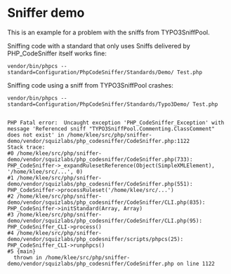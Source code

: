 # Sniffer demo


This is an example for a problem with the sniffs from TYPO3SniffPool.

Sniffing code with a standard that only uses Sniffs delivered by PHP_CodeSniffer itself works fine:

    vendor/bin/phpcs --standard=Configuration/PhpCodeSniffer/Standards/Demo/ Test.php

Sniffing code using a sniff from TYPO3SniffPool crashes:

    vendor/bin/phpcs --standard=Configuration/PhpCodeSniffer/Standards/Typo3Demo/ Test.php


    PHP Fatal error:  Uncaught exception 'PHP_CodeSniffer_Exception' with message 'Referenced sniff "TYPO3SniffPool.Commenting.ClassComment" does not exist' in /home/klee/src/php/sniffer-demo/vendor/squizlabs/php_codesniffer/CodeSniffer.php:1122
    Stack trace:
    #0 /home/klee/src/php/sniffer-demo/vendor/squizlabs/php_codesniffer/CodeSniffer.php(733): PHP_CodeSniffer->_expandRulesetReference(Object(SimpleXMLElement), '/home/klee/src/...', 0)
    #1 /home/klee/src/php/sniffer-demo/vendor/squizlabs/php_codesniffer/CodeSniffer.php(551): PHP_CodeSniffer->processRuleset('/home/klee/src/...')
    #2 /home/klee/src/php/sniffer-demo/vendor/squizlabs/php_codesniffer/CodeSniffer/CLI.php(835): PHP_CodeSniffer->initStandard(Array, Array)
    #3 /home/klee/src/php/sniffer-demo/vendor/squizlabs/php_codesniffer/CodeSniffer/CLI.php(95): PHP_CodeSniffer_CLI->process()
    #4 /home/klee/src/php/sniffer-demo/vendor/squizlabs/php_codesniffer/scripts/phpcs(25): PHP_CodeSniffer_CLI->runphpcs()
    #5 {main}
      thrown in /home/klee/src/php/sniffer-demo/vendor/squizlabs/php_codesniffer/CodeSniffer.php on line 1122
